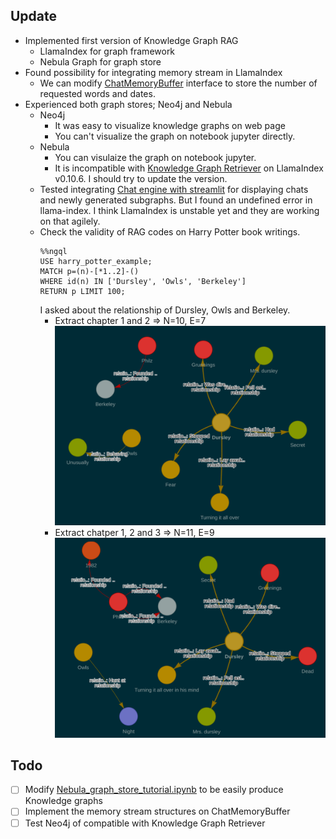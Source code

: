 ## Update
- Implemented first version of Knowledge Graph RAG
  - LlamaIndex for graph framework
  - Nebula Graph for graph store
- Found possibility for integrating memory stream in LlamaIndex
  - We can modify [ChatMemoryBuffer](https://github.com/run-llama/llama_index/blob/bad3afa8ba5d43b4b2f8d81d8e04bf7d6f52f9b0/llama-index-core/llama_index/core/memory/chat_memory_buffer.py#L15) interface to store the number of requested words and dates.
- Experienced both graph stores; Neo4j and Nebula
  - Neo4j
    - It was easy to visualize knowledge graphs on web page
    - You can't visualize the graph on notebook jupyter directly.
  - Nebula
    - You can visulaize the graph on notebook jupyter.
    - It is incompatible with [Knowledge Graph Retriever](https://docs.llamaindex.ai/en/stable/api_reference/query/retrievers/kg.html#module-llama_index.core.indices.knowledge_graph.retrievers) on LlamaIndex v0.10.6. I should try to update the version.
  - Tested integrating [Chat engine with streamlit](https://colab.research.google.com/drive/1tLjOg2ZQuIClfuWrAC2LdiZHCov8oUbs#scrollTo=vYprhy09rVf0) for displaying chats and newly generated subgraphs. But I found an undefined error in llama-index. I think LlamaIndex is unstable yet and they are working on that agilely.
  - Check the validity of RAG codes on Harry Potter book writings.
    ```
    %%ngql
    USE harry_potter_example;
    MATCH p=(n)-[*1..2]-()
    WHERE id(n) IN ['Dursley', 'Owls', 'Berkeley']
    RETURN p LIMIT 100;
    ```
    I asked about the relationship of Dursley, Owls and Berkeley.
    - Extract chapter 1 and 2 => N=10, E=7
      ![pic1](src/chapter1_2.png)
    - Extract chatper 1, 2 and 3 => N=11, E=9
      ![pic1](src/chapter1_2_3.png)



## Todo
- [ ] Modify [Nebula_graph_store_tutorial.ipynb](../Nebula_graph_store_tutorial.ipynb) to be easily produce Knowledge graphs
- [ ] Implement the memory stream structures on ChatMemoryBuffer
- [ ] Test Neo4j of compatible with Knowledge Graph Retriever
